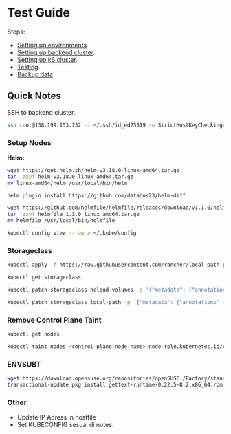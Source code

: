 # Test Guide

Steps:

- [Setting up environments](./setup-environments.md).
- [Setting up backend cluster](./setup-backend-cluster.md).
- [Setting up k6 cluster](./setup-k6-cluster.md).
- [Testing](./testing.md).
- [Backup data](./backup.md).

## Quick Notes

SSH to backend cluster.

```bash
ssh root@138.199.153.132 -i ~/.ssh/id_ed25519 -o StrictHostKeyChecking=no
```

### Setup Nodes

**Helm:**

```bash
wget https://get.helm.sh/helm-v3.18.0-linux-amd64.tar.gz
tar -zxvf helm-v3.18.0-linux-amd64.tar.gz
mv linux-amd64/helm /usr/local/bin/helm

helm plugin install https://github.com/databus23/helm-diff

wget https://github.com/helmfile/helmfile/releases/download/v1.1.0/helmfile_1.1.0_linux_amd64.tar.gz
tar -zxvf helmfile_1.1.0_linux_amd64.tar.gz
mv helmfile /usr/local/bin/helmfile

kubectl config view --raw > ~/.kube/config
```

### Storageclass

```bash
kubectl apply -f https://raw.githubusercontent.com/rancher/local-path-provisioner/master/deploy/local-path-storage.yaml

kubectl get storageclass

kubectl patch storageclass hcloud-volumes -p '{"metadata": {"annotations":{"storageclass.kubernetes.io/is-default-class":"false"}}}'

kubectl patch storageclass local-path -p '{"metadata": {"annotations":{"storageclass.kubernetes.io/is-default-class":"true"}}}'
```

### Remove Control Plane Taint

```bash
kubectl get nodes

kubectl taint nodes <control-plane-node-name> node-role.kubernetes.io/control-plane-
```

### ENVSUBT

```bash
wget https://download.opensuse.org/repositories/openSUSE:/Factory/standard/x86_64/gettext-runtime-0.22.5-8.2.x86_64.rpm
transactional-update pkg install gettext-runtime-0.22.5-8.2.x86_64.rpm
```

### Other

- Update IP Adress in hostfile
- Set KUBECONFIG sesuai di notes.
